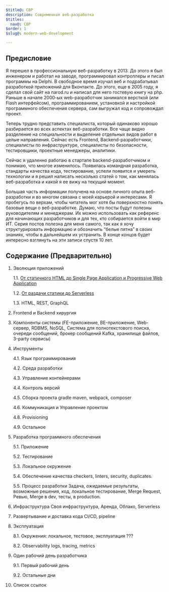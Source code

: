```yaml
---
$title@: СВР
description: Современная веб-разработка
$titles:
  nav@: СВР
$order: 1
$slug@: modern-web-development

---
```


## Предисловие

Я перешел в профессиональную веб-разработку в 2013. До этого я был инженером и работал на заводе, программировал контроллеры и писал программы на Delphi. В свободное время изучал веб и подрабатывал разработкой приложений для Вконтакте. До этого, еще в 2005 году, я сделал свой сайт на narod.ru и написал для него гостевую книгу на php. Раньше в начале 2000-ых web-разработчик занимался версткой (или Flash интерфейсом), программированием, установкой и настройкой программного обеспечения сервера, сам выгружал код и сопровождал проект. 

Теперь трудно представить специалиста, который одинаково хорошо разбирается во всех аспектах веб-разработки. Все чаще видно разделение на специальности и выделение отдельных видов работ в целые направления. Сейчас есть Frontend, Backend-разработчики, специалисты по инфраструктуре, специалисты по безопасности, тестировщики, проектные менеджеры, аналитики.

Сейчас я удаленно работаю в стартапе backend-разработчиком и понимаю, что многое изменилось. Появилась командная разработка, стандарты качества кода, тестирование, успели появится и умереть технологии и я решил написать несколько статей о том, как менялась веб-разработка и какой я ее вижу на текущий момент.

Большая часть информации получена на основе личного опыта веб-разработки и во многом связана с моей карьерой и интересами. Я пробегусь по верхам, чтобы читатель мог хотя бы поверхностно понять базовые вещи о веб-разработке. Думаю, что посты будут полезны руководителям и менеджерам. Их можно использовать как референс для начинающих разработчиков и для тех, кто собирается войти в мир ИТ. Серия постов полезна для меня самого, так как я хочу структурировать информацию и обозначить “белые пятна” в своих знаниях, чтобы в дальнейшем их устранить. В конце концов будет интересно взглянуть на эти записи спустя 10 лет.


## Содержание (Предварительно)
 
1. Эволюция приложений

    1.1. [От статичного HTML до Single Page Application и Progressive Web Application](/posts/ot-statichnogo-html-do-single-page-application/)

    1.2. [От раздачи статики до Serverless](/posts/ot-razdachi-statiki-do-serverless/)

    1.3. HTML, REST, GraphQL

2. Frontend и Backend хирургия

3. Компоненты системы (FE-приложение, BE-приложение, Web-сервер, RDBMS, NoSQL, Система для полнотекстового поиска, очереди сообщений, брокер сообщений Kafka, хранилище файлов, 3-party сервисы)

4. Инструменты

    4.1. Язык программирования

    4.2. Среда разработки

    4.3. Управление контейнерами

    4.4. Контроль версий

    4.5. Сборка проекта gradle maven, webpack, composer

    4.6. Коммуникация и Управление проектом

    4.8. Provisioning

    4.9. Остальное

5. Разработка программного обеспечения

    5.1. Приложение

    5.2. Тестирование

    5.3. Локальное окружение 

    5.4. Обеспечение качества checkers, linters, security, duplicates.

    5.5. Процесс разработки Задача, ожидаемые результаты, возможные решения, код, локальное тестирование, Merge Request, Ревью, Merge в dev, тесты, в production.

6. Инфраструктура Своя инфраструктура, Аренда, Облако, Serverless

7. Развертывание и доставка кода CI/CD, pipeline
    
8. Эксплуатация 

    8.1. Окружения: локальное, тестовое, эксплуатация ???

    8.2. Observability logs, tracing, metrics

9. Один рабочий день разработчика

    9.1. Первый рабочий день

    9.2. Остальные дни

10. Список ссылок
